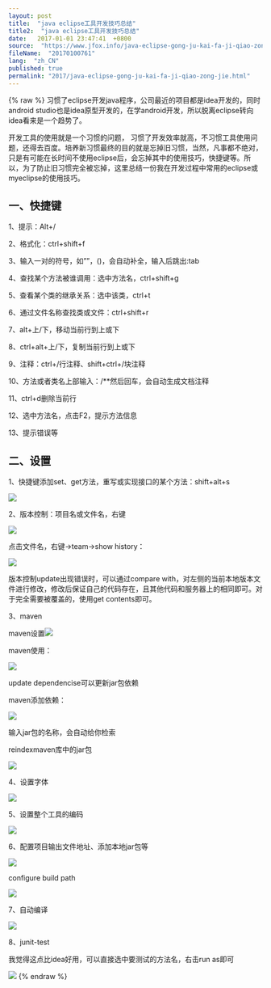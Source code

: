 ```yaml
---
layout: post
title:  "java eclipse工具开发技巧总结"
title2:  "java eclipse工具开发技巧总结"
date:   2017-01-01 23:47:41  +0800
source:  "https://www.jfox.info/java-eclipse-gong-ju-kai-fa-ji-qiao-zong-jie.html"
fileName:  "20170100761"
lang:  "zh_CN"
published: true
permalink: "2017/java-eclipse-gong-ju-kai-fa-ji-qiao-zong-jie.html"
---
```

{% raw %}
习惯了eclipse开发java程序，公司最近的项目都是idea开发的，同时android studio也是idea原型开发的，在学android开发，所以脱离eclipse转向idea看来是一个趋势了。

开发工具的使用就是一个习惯的问题， 习惯了开发效率就高，不习惯工具使用问题，还得去百度。培养新习惯最终的目的就是忘掉旧习惯，当然，凡事都不绝对，只是有可能在长时间不使用eclipse后，会忘掉其中的使用技巧，快捷键等。所以，为了防止旧习惯完全被忘掉，这里总结一份我在开发过程中常用的eclipse或myeclipse的使用技巧。

## 一、快捷键

1、提示：Alt+/

2、格式化：ctrl+shift+f

3、输入一对的符号，如””，()，会自动补全，输入后跳出:tab

4、查找某个方法被谁调用：选中方法名，ctrl+shift+g

5、查看某个类的继承关系：选中该类，ctrl+t

6、通过文件名称查找类或文件：ctrl+shift+r

7、alt+上/下，移动当前行到上或下

8、ctrl+alt+上/下，复制当前行到上或下

9、注释：ctrl+/行注释、shift+ctrl+/块注释

10、方法或者类名上部输入：/**然后回车，会自动生成文档注释

11、ctrl+d删除当前行

12、选中方法名，点击F2，提示方法信息

13、提示错误等

## 二、设置

1、快捷键添加set、get方法，重写或实现接口的某个方法：shift+alt+s

![](4a5c0ae.png)

2、版本控制：项目名或文件名，右键

![](7f1d888.png)

点击文件名，右键->team->show history：

![](781f97c.png)

版本控制update出现错误时，可以通过compare with，对左侧的当前本地版本文件进行修改，修改后保证自己的代码存在，且其他代码和服务器上的相同即可。对于完全需要被覆盖的，使用get contents即可。

3、maven

maven设置![](9817c23.png)

maven使用：

![](04aeafe.png)

update dependencise可以更新jar包依赖

maven添加依赖：

![](043cc60.png)

输入jar包的名称，会自动给你检索

reindexmaven库中的jar包

![](8dc2d05.png)

4、设置字体

![](e6a62a5.png)

5、设置整个工具的编码

![](620b767.png)

6、配置项目输出文件地址、添加本地jar包等

![](85eae82.png)

configure build path

![](c0c5ad0.png)

7、自动编译

![](96f7944.png)

8、junit-test

我觉得这点比idea好用，可以直接选中要测试的方法名，右击run as即可

![](a31dccb.png)
{% endraw %}